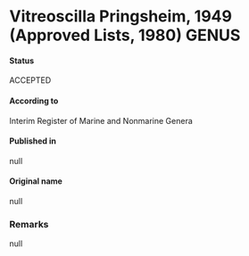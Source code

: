 # Vitreoscilla Pringsheim, 1949 (Approved Lists, 1980) GENUS

#### Status
ACCEPTED

#### According to
Interim Register of Marine and Nonmarine Genera

#### Published in
null

#### Original name
null

### Remarks
null